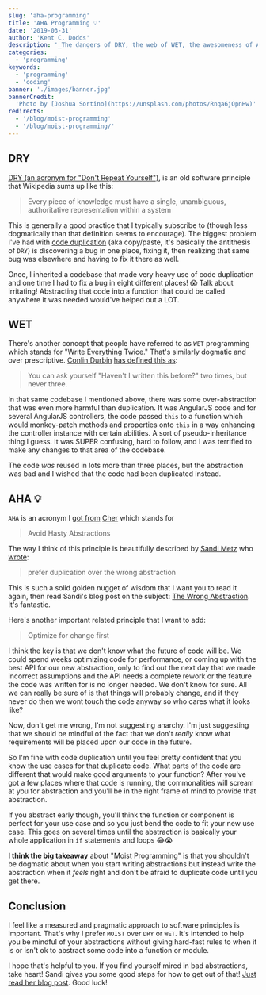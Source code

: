 ```yaml
---
slug: 'aha-programming'
title: 'AHA Programming 💡'
date: '2019-03-31'
author: 'Kent C. Dodds'
description: '_The dangers of DRY, the web of WET, the awesomeness of AHA._'
categories:
  - 'programming'
keywords:
  - 'programming'
  - 'coding'
banner: './images/banner.jpg'
bannerCredit:
  'Photo by [Joshua Sortino](https://unsplash.com/photos/Rnqa6jOpnHw)'
redirects:
  - '/blog/moist-programming'
  - '/blog/moist-programming/'
---
```


## DRY

[DRY (an acronym for "Don't Repeat Yourself")](https://en.wikipedia.org/wiki/Don%27t_repeat_yourself),
is an old software principle that Wikipedia sums up like this:

> Every piece of knowledge must have a single, unambiguous, authoritative
> representation within a system

This is generally a good practice that I typically subscribe to (though less
dogmatically than that definition seems to encourage). The biggest problem I've
had with [code duplication](https://en.wikipedia.org/wiki/Duplicate_code) (aka
copy/paste, it's basically the antithesis of `DRY`) is discovering a bug in one
place, fixing it, then realizing that same bug was elsewhere and having to fix
it there as well.

Once, I inherited a codebase that made very heavy use of code duplication and
one time I had to fix a bug in eight different places! 😱 Talk about irritating!
Abstracting that code into a function that could be called anywhere it was
needed would've helped out a LOT.

## WET

There's another concept that people have referred to as `WET` programming which
stands for "Write Everything Twice." That's similarly dogmatic and over
prescriptive. [Conlin Durbin](https://twitter.com/CallMeWuz)
[has defined this as](https://dev.to/wuz/stop-trying-to-be-so-dry-instead-write-everything-twice-wet-5g33):

> You can ask yourself "Haven't I written this before?" two times, but never
> three.

In that same codebase I mentioned above, there was some over-abstraction that
was even more harmful than duplication. It was AngularJS code and for several
AngularJS controllers, the code passed `this` to a function which would
monkey-patch methods and properties onto `this` in a way enhancing the
controller instance with certain abilities. A sort of pseudo-inheritance thing I
guess. It was SUPER confusing, hard to follow, and I was terrified to make any
changes to that area of the codebase.

The code _was_ reused in lots more than three places, but the abstraction was
bad and I wished that the code had been duplicated instead.

## AHA 💡

`AHA` is an acronym I
[got from](https://twitter.com/codehitchhiker/status/1112819136147742720)
[Cher](https://twitter.com/codehitchhiker) which stands for

> Avoid Hasty Abstractions

The way I think of this principle is beautifully described by
[Sandi Metz](https://twitter.com/sandimetz) who
[wrote](https://www.sandimetz.com/blog/2016/1/20/the-wrong-abstraction):

> prefer duplication over the wrong abstraction

This is such a solid golden nugget of wisdom that I want you to read it again,
then read Sandi's blog post on the subject:
[The Wrong Abstraction](https://www.sandimetz.com/blog/2016/1/20/the-wrong-abstraction).
It's fantastic.

Here's another important related principle that I want to add:

> Optimize for change first

I think the key is that we don't know what the future of code will be. We could
spend weeks optimizing code for performance, or coming up with the best API for
our new abstraction, only to find out the next day that we made incorrect
assumptions and the API needs a complete rework or the feature the code was
written for is no longer needed. We don't know for sure. All we can really be
sure of is that things will probably change, and if they never do then we wont
touch the code anyway so who cares what it looks like?

Now, don't get me wrong, I'm not suggesting anarchy. I'm just suggesting that we
should be mindful of the fact that we don't _really_ know what requirements will
be placed upon our code in the future.

So I'm fine with code duplication until you feel pretty confident that you know
the use cases for that duplicate code. What parts of the code are different that
would make good arguments to your function? After you've got a few places where
that code is running, the commonalities will scream at you for abstraction and
you'll be in the right frame of mind to provide that abstraction.

If you abstract early though, you'll think the function or component is perfect
for your use case and so you just bend the code to fit your new use case. This
goes on several times until the abstraction is basically your whole application
in `if` statements and loops 😂😭

**I think the big takeaway** about "Moist Programming" is that you shouldn't be
dogmatic about when you start writing abstractions but instead write the
abstraction when it _feels_ right and don't be afraid to duplicate code until
you get there.

## Conclusion

I feel like a measured and pragmatic approach to software principles is
important. That's why I prefer `MOIST` over `DRY` or `WET`. It's intended to
help you be mindful of your abstractions without giving hard-fast rules to when
it is or isn't ok to abstract some code into a function or module.

I hope that's helpful to you. If you find yourself mired in bad abstractions,
take heart! Sandi gives you some good steps for how to get out of that!
[Just read her blog post](https://www.sandimetz.com/blog/2016/1/20/the-wrong-abstraction).
Good luck!
